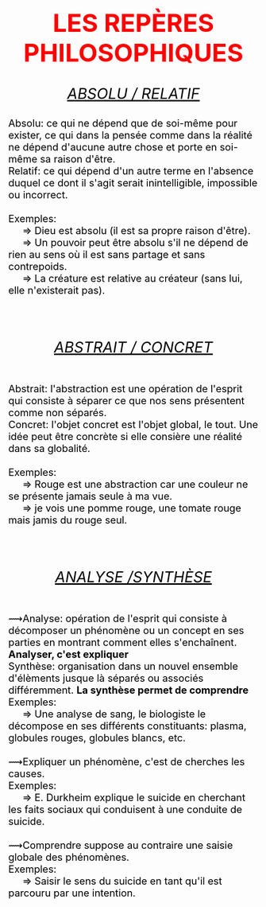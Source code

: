 <meta chartes="utf-8" />
<html>
 <head>
 <meta name="viewport" content="width=device-width, initial-scale=1">
 <style>
 .collapsible {
  background-color: #A1FCDC;
  color: white;
  cursor: pointer;
  padding: 18px;
  width: 100%;
  border: none;
  text-align: left;
  outline: none;
  font-size: 15px;
 }
 .active, .collapsible:hover {
    background-color: #FFFF5B;
 }
 .content {
    padding: 0 18px;
    display: none;
    overflow: hidden;
    background-color:#E1E5FF;
 }
 </style>
 <style>
    #para1{
        font-size:50px;
        text-align:center;
        color:red;
    }
    #para2{
        font-size:30px;
        text-align:center;
        color:#000000;
    }
    #para3{
        font-size:20px;
        text-align:left;
        color:#000000;
    }
    #para4{
        font-size:20px;
        text-align:left;
        color:#00FF00;
    }
    #para5{
        font-size:40px;
        text-align:center;
        color:#FF1000;
    }
    #para6{
        font-size:20px;
        text-align:left;
        color:#13A640;
    }
     #para7{
        font-size:30px;
        text-align:center;
        color:red;
    }
    #para8{
        font-size:30px;
        text-align:left;
        color:#00FF00;
    }
    #para9{
        font-size:20px;
        text-align:right;
        color:#000000;
    }
     #para10{
        font-size:20px;
        text-align:right;
        color:#FF0000;
        background-color:yellow;
    }
    mark{
        background-color:yellow;
        color:black;
    }
    #m1{
        background-color:#FFDCDA;
        color: black;
    }
    #m2{
         background-color:#8FFF6D;
        color: black;
    }
    #m3{
         background-color:#C1FFFC;
        color: black;
    }
    #p1{
        text-align:center;
    }
    #p2{
        font-size:20px;
        text-align:center;
    }
   
 </style>

 <link rel="stylesheet" href="https://www.w3schools.com/w3css/4/w3.css"></head>

 <body>
 <h1 id="para1">LES REPÈRES PHILOSOPHIQUES</h1>

 
 <div class="w3-container">
  <div class="w3-panel w3-yellow w3-topbar w3-bottombar w3-border-amber">
    <p id="para2"><u><i> ABSOLU / RELATIF   </i></u></p>
    <p id="para3">Absolu: ce qui ne dépend que de soi-même pour exister, ce qui dans la pensée comme dans la réalité ne dépend d'aucune autre chose et porte en soi-même sa raison d'être. 
    <br> Relatif: ce qui dépend d'un autre terme en l'absence duquel ce dont il s'agit serait inintelligible, impossible ou incorrect. 
    <br><br>Exemples:
    <br>&nbsp;&nbsp;&nbsp;&nbsp; ⇒ Dieu est absolu (il est sa propre raison d'être).
    <br>&nbsp;&nbsp;&nbsp;&nbsp; ⇒ Un pouvoir peut être absolu s'il ne dépend de rien au sens où il est sans partage et sans contrepoids.
    <br>&nbsp;&nbsp;&nbsp;&nbsp; ⇒ La créature est relative au créateur (sans lui, elle n'existerait pas).</p>
  </div>
 </div>
 <br>
<br>
 <div class="w3-container">
  <div class="w3-panel w3-red w3-topbar w3-bottombar w3-border-#FF0067">
    <p id="para2"><u><i> ABSTRAIT  /  CONCRET   </i></u></p>
    <p id="para3"><br> Abstrait: l'abstraction est une opération de l'esprit qui consiste à séparer ce que nos sens présentent comme non séparés. <br> Concret: l'objet concret est l'objet global, le tout. Une idée peut être concrète si elle consière une réalité dans sa globalité. 
    <br><br>Exemples:
    <br>&nbsp;&nbsp;&nbsp;&nbsp; ⇒ Rouge est une abstraction car une couleur ne se présente jamais seule à ma vue. 
    <br>&nbsp;&nbsp;&nbsp;&nbsp; ⇒ je vois une pomme rouge, une tomate rouge mais jamis du rouge seul.      </p>
  </div>
 </div>
 <br><br>
 <div class="w3-container">
  <div class="w3-panel w3-blue w3-topbar w3-bottombar w3-border-cyan">
    <p id="para2"><u><i> ANALYSE /SYNTHÈSE   </i></u></p>
    <p id="para3"><br> ⟿Analyse: opération de l'esprit qui consiste à décomposer un phénomène ou un concept en ses parties en montrant comment elles s'enchaînent. <b> Analyser, c'est expliquer</b><br> Synthèse: organisation dans un nouvel ensemble d'élèments jusque là séparés ou associés différemment. <b>La synthèse permet de comprendre</b>
    <br>Exemples:
    <br>&nbsp;&nbsp;&nbsp;&nbsp; ⇒  Une analyse de sang, le biologiste le décompose en ses différents constituants: plasma, globules rouges, globules blancs, etc.  
    <br><br>⟿Expliquer un phénomène, c'est de cherches les causes. 
    <br>Exemples:
    <br>&nbsp;&nbsp;&nbsp;&nbsp; ⇒ E. Durkheim explique le suicide en cherchant les faits sociaux qui conduisent à une conduite de suicide. 
    <br><br>⟿Comprendre suppose au contraire une saisie globale des phénomènes. 
    <br>Exemples:
    <br>&nbsp;&nbsp;&nbsp;&nbsp;  ⇒ Saisir le sens du suicide en tant qu'il est parcouru par une intention.   </p>
  </div>
 </div>
 <br><br>





















































































 <script>
 var coll = document.getElementsByClassName("collapsible");
 var i;

 for (i  = 0; i < coll.length; i++) {
     coll[i].addEventListener("click", function() {
         this.classList.toggle("active");
         var content = this.nextElementSibling;
         if (content.style.display === "block") {
             content.style.display = "none";
         } else {
             content.style.display = "block";
         }
     });
 }
 </script>




 </body>
